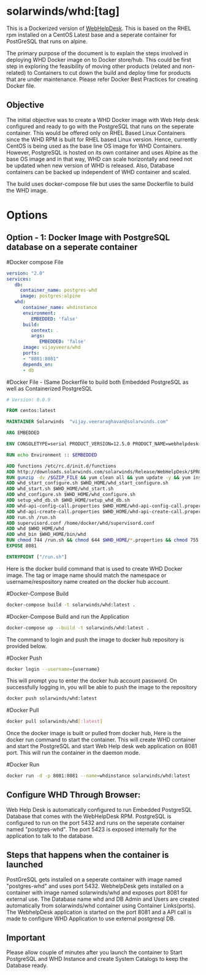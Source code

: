 solarwinds/whd:[tag]
=========

This is a Dockerized version of [WebHelpDesk](http://www.webhelpdesk.com/).  This is based on the RHEL rpm installed on a CentOS Latest base and a seperate container for PostGreSQL that runs on alpine.

The primary purpose of the document is to explain the steps involved in deploying WHD Docker image on to Docker store/hub. This could be first step in exploring the feasibility of moving other products (related and non-related) to Containers to cut down the build and deploy time for products that are under maintenance. Please refer Docker Best Practices for creating Docker file.

Objective
---------

The initial objective was to create a WHD Docker image with Web Help desk configured and ready to go with the PostgreSQL that runs on the seperate container. This would be offered only on RHEL Based Linux Containers since the WHD RPM is built for RHEL based Linux version. Hence, currently CentOS is being used as the base line OS image for WHD Containers. However, PostgreSQL is hosted on its own container and uses Alpine as the base OS image and in that way, WHD can scale horizontally and need not be updated when new version of WHD is released. Also, Database containers can be backed up independent of WHD container and scaled.

The build uses docker-compose file but uses the same Dockerfile to build the WHD image.


Options
========
Option - 1: Docker Image with PostgreSQL database on a seperate container
-------------------------------------------------------------------------

#Docker compose File
```yaml
version: "2.0"
services:
   db:
     container_name: postgres-whd
     image: postgres:alpine
   whd:
      container_name: whdinstance
      environment:
         EMBEDDED: 'false'
      build:
         context: .
         args:
            EMBEDDED: 'false'
      image: vijayveera/whd
      ports:
      - "8081:8081"
      depends_on:
      - db

```

#Docker File - (Same Dockerfile to build both Embedded PostgreSQL as well as Containerized PostgreSQL
```Dockerfile
# Version: 0.0.9

FROM centos:latest

MAINTAINER Solarwinds  "vijay.veeraraghavan@solarwinds.com"

ARG EMBEDDED

ENV CONSOLETYPE=serial PRODUCT_VERSION=12.5.0 PRODUCT_NAME=webhelpdesk-12.5.0.1257-1.x86_64.rpm.gz GZIP_FILE=webhelpdesk.rpm.gz RPM_FILE=webhelpdesk.rpm EMBEDDED=${EMBEDDED:-true} WHD_HOME=/usr/local/webhelpdesk

RUN echo Environment :: $EMBEDDED

ADD functions /etc/rc.d/init.d/functions 
ADD http://downloads.solarwinds.com/solarwinds/Release/WebHelpDesk/$PRODUCT_VERSION/Linux/$PRODUCT_NAME /$GZIP_FILE
RUN gunzip -dv /$GZIP_FILE && yum clean all && yum update -y && yum install -y python-setuptools && easy_install supervisor && yum install -y -v /$RPM_FILE  && rm /$RPM_FILE && yum clean all && cp $WHD_HOME/conf/whd.conf.orig $WHD_HOME/conf/whd.conf && sed -i 's/^PRIVILEGED_NETWORKS=[[:space:]]*$/PRIVILEGED_NETWORKS=0.0.0.0\/0/g' $WHD_HOME/conf/whd.conf
ADD whd_start_configure.sh $WHD_HOME/whd_start_configure.sh
ADD whd_start.sh $WHD_HOME/whd_start.sh
ADD whd_configure.sh $WHD_HOME/whd_configure.sh
ADD setup_whd_db.sh $WHD_HOME/setup_whd_db.sh
ADD whd-api-config-call.properties $WHD_HOME/whd-api-config-call.properties
ADD whd-api-create-call.properties $WHD_HOME/whd-api-create-call.properties
ADD run.sh /run.sh
ADD supervisord.conf /home/docker/whd/supervisord.conf
ADD whd $WHD_HOME/whd
ADD whd_bin $WHD_HOME/bin/whd
RUN chmod 744 /run.sh && chmod 644 $WHD_HOME/*.properties && chmod 755 $WHD_HOME/whd && chmod 744 $WHD_HOME/*.sh && chmod 755 $WHD_HOME/bin/whd 
EXPOSE 8081

ENTRYPOINT ["/run.sh"]
```
Here is the docker build command that is used to create WHD Docker image. The tag or image name should match the namespace or username/respository name created on the docker hub account.

#Docker-Compose Build 
```sh
docker-compose build -t solarwinds/whd:latest .
```

#Docker-Compose Build and run the Application
```sh
docker-compose up --build -t solarwinds/whd:latest .
```

The command to login and push the image to docker hub repository is provided below.

#Docker Push 
```sh
docker login --username={username}
```
This will prompt you to enter the docker hub account password. On successfully logging in, you will be able to push the image to the repository 

```sh
docker push solarwinds/whd:latest 
```

#Docker Pull 
```sh
docker pull solarwinds/whd[:latest]
```
 
Once the docker image is built or pulled from docker hub, Here is the docker run command to start the container. This will create WHD container and start the PostgreSQL and start Web Help desk web application on 8081 port. This will run the container in the daemon mode.

#Docker Run 
```sh
docker run -d -p 8081:8081 --name=whdinstance solarwinds/whd:latest 
```


Configure WHD Through Browser:
-----------------------------

Web Help Desk is automatically configured to run Embedded PostgreSQL Database that comes with the WebHelpDesk RPM.
PostgreSQL is configured to run on the port 5432 and runs on the seperate container named "postgres-whd". 
The port 5423 is exposed internally for the application to talk to the database.

Steps that happens when the container is launched
-------------------------------------------------
PostGreSQL gets installed on a seperate container with image named "postgres-whd" and uses port 5432.
WebhelpDesk gets installed on a container with image named solarwinds/whd and exposes port 8081 for external use.
The Database name whd and DB Admin and Users are created automatically from solarwinds/whd container using Container Links(ports).
The WebhelpDesk application is started on the port 8081 and a API call is made to configure WHD Application to use external postgresql DB.

Important
---------
Please allow couple of minutes after you launch the container to Start PostgreSQL and WHD Instance and create System Catalogs to keep the Database ready.



